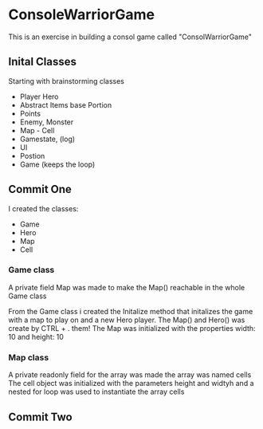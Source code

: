 # ConsoleWarriorGame

This is an exercise in building a consol game called "ConsolWarriorGame"

## Inital Classes

Starting with brainstorming classes

- Player Hero
- Abstract Items base Portion
- Points
- Enemy, Monster
- Map - Cell
- Gamestate, (log)
- UI
- Postion
- Game (keeps the loop)

## Commit One

I created the classes:
- Game
- Hero
- Map
- Cell

### Game class
A private field Map was made to make the Map() reachable in the whole Game class

From the Game class i created the Initalize method that initalizes the game with a map to play on and a new Hero player. The Map() and Hero() was create by CTRL + . them!
The Map was initialized with the properties width: 10 and height: 10

### Map class
A private readonly field for the array was made the array was named cells
The cell object was initialized with the parameters height and widtyh and a nested for loop was used to instantiate the array cells

## Commit Two
